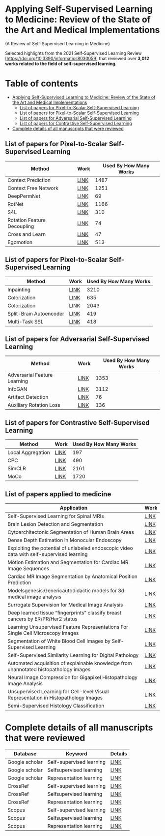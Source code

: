 # Applying Self-Supervised Learning to Medicine: Review of the State of the Art and Medical Implementations
(A Review of Self-Supervised Learning in Medicine)

Selected highlights from the 2021 Self-Supervised Learning Review [https://doi.org/10.3390/informatics8030059] that reviewed over **3,012 works related to the field of self-supervised learning**. 

Table of contents
=================
- [Applying Self-Supervised Learning to Medicine: Review of the State of the Art and Medical Implementations](#applying-self-supervised-learning-to-medicine--review-of-the-state-of-the-art-and-medical-implementations)
  * [List of papers for Pixel-to-Scalar Self-Supervised Learning](#list-of-papers-for-pixel-to-scalar-self-supervised-learning)
  * [List of papers for Pixel-to-Scalar Self-Supervised Learning](#list-of-papers-for-pixel-to-scalar-self-supervised-learning-1)
  * [List of papers for Adversarial Self-Supervised Learning](#list-of-papers-for-adversarial-self-supervised-learning)
  * [List of papers for Contrastive Self-Supervised Learning](#list-of-papers-for-contrastive-self-supervised-learning)
- [Complete details of all manuscripts that were reviewed](#complete-details-of-all-manuscripts-that-were-reviewed)

## List of papers for Pixel-to-Scalar Self-Supervised Learning
| Method                      | Work                                                                                                                                                           | Used By How Many Works |
| --------------------------- | -------------------------------------------------------------------------------------------------------------------------------------------------------------- | ---------------------- |
| Context Prediction          | [LINK](https://www.cv-foundation.org/openaccess/content_iccv_2015/papers/Doersch_Unsupervised_Visual_Representation_ICCV_2015_paper.pdf)                       | 1487                   |
| Context Free Network        | [LINK](https://link.springer.com/chapter/10.1007/978-3-319-46466-4_5)                                                                                          | 1251                   |
| DeepPermNet                 | [LINK](https://openaccess.thecvf.com/content_cvpr_2017/papers/Santa_Cruz_DeepPermNet_Visual_Permutation_CVPR_2017_paper.pdf)                                   | 69                     |
| RotNet                      | [LINK](https://arxiv.org/pdf/1803.07728.pdf)                                                                                                                   | 1166                   |
| S4L                         | [LINK](https://openaccess.thecvf.com/content_ICCV_2019/papers/Zhai_S4L_Self-Supervised_Semi-Supervised_Learning_ICCV_2019_paper.pdf)                           | 310                    |
| Rotation Feature Decoupling | [LINK](https://openaccess.thecvf.com/content_CVPR_2019/papers/Feng_Self-Supervised_Representation_Learning_by_Rotation_Feature_Decoupling_CVPR_2019_paper.pdf) | 74                     |
| Cross and Learn             | [LINK](https://link.springer.com/chapter/10.1007/978-3-030-12939-2_17)                                                                                         | 47                     |
| Egomotion                   | [LINK](https://www.cv-foundation.org/openaccess/content_iccv_2015/papers/Agrawal_Learning_to_See_ICCV_2015_paper.pdf)                                          | 513                    |

## List of papers for Pixel-to-Scalar Self-Supervised Learning
| Method                  | Work                                                                                                                           | Used By How Many Works |
| ----------------------- | ------------------------------------------------------------------------------------------------------------------------------ | ---------------------- |
| Inpainting              | [LINK](https://openaccess.thecvf.com/content_cvpr_2016/papers/Pathak_Context_Encoders_Feature_CVPR_2016_paper.pdf)             | 3210                   |
| Colorization            | [LINK](https://link.springer.com/chapter/10.1007/978-3-319-46493-0_35)                                                         | 635                    |
| Colorization            | [LINK](https://link.springer.com/chapter/10.1007/978-3-319-46487-9_40)                                                         | 2043                   |
| Split-Brain Autoencoder | [LINK](https://openaccess.thecvf.com/content_cvpr_2017/papers/Zhang_Split-Brain_Autoencoders_Unsupervised_CVPR_2017_paper.pdf) | 419                    |
| Multi-Task SSL          | [LINK](https://openaccess.thecvf.com/content_ICCV_2017/papers/Doersch_Multi-Task_Self-Supervised_Visual_ICCV_2017_paper.pdf)   | 418                    |

## List of papers for Adversarial Self-Supervised Learning
| Method                       | Work                                                                                                                                     | Used By How Many Works |
| ---------------------------- | ---------------------------------------------------------------------------------------------------------------------------------------- | ---------------------- |
| Adversarial Feature Learning | [LINK](https://arxiv.org/pdf/1605.09782.pdf)                                                                                             | 1353                   |
| InfoGAN                      | [LINK](https://proceedings.neurips.cc/paper/2016/file/7c9d0b1f96aebd7b5eca8c3edaa19ebb-Paper.pdf)                                        | 3112                   |
| Artifact Detection           | [LINK](https://openaccess.thecvf.com/content_cvpr_2018/papers/Jenni_Self-Supervised_Feature_Learning_CVPR_2018_paper.pdf)                | 76                     |
| Auxiliary Rotation Loss      | [LINK](https://openaccess.thecvf.com/content_CVPR_2019/papers/Chen_Self-Supervised_GANs_via_Auxiliary_Rotation_Loss_CVPR_2019_paper.pdf) | 136                    |

## List of papers for Contrastive Self-Supervised Learning
| Method            | Work                                                                                                                                                       | Used By How Many Works |
| ----------------- | ---------------------------------------------------------------------------------------------------------------------------------------------------------- | ---------------------- |
| Local Aggregation | [LINK](https://openaccess.thecvf.com/content_ICCV_2019/papers/Zhuang_Local_Aggregation_for_Unsupervised_Learning_of_Visual_Embeddings_ICCV_2019_paper.pdf) | 197                    |
| CPC               | [LINK](http://proceedings.mlr.press/v119/henaff20a/henaff20a.pdf)                                                                                          | 490                    |
| SimCLR            | [LINK](http://proceedings.mlr.press/v119/chen20j/chen20j.pdf)                                                                                              | 2161                   |
| MoCo              | [LINK](https://openaccess.thecvf.com/content_CVPR_2020/papers/He_Momentum_Contrast_for_Unsupervised_Visual_Representation_Learning_CVPR_2020_paper.pdf)    | 1720                   |

## List of papers applied to medicine
| Application            | Work                                                                                                                                                
| ----------------------------------------------------------------------------------------- | ---------------------------------------------------------------------------------------------------------------------------------------------------------- |
| Self-Supervised Learning for Spinal MRIs | [LINK](https://arxiv.org/pdf/1708.00367.pdf) |           
| Brain Lesion Detection and Segmentation | [LINK](https://arxiv.org/pdf/1611.08664.pdf) |                                                                                          
| Cytoarchitectonic Segmentation of Human Brain Areas | [LINK](https://arxiv.org/pdf/1806.05104.pdf) |                                                                                             
| Dense Depth Estimation in Monocular Endoscopy | [LINK](https://arxiv.org/pdf/1806.09521.pdf) |      
| Exploiting the potential of unlabeled endoscopic video data with self-supervised learning | [LINK](https://arxiv.org/pdf/1711.09726.pdf) |  
| Motion Estimation and Segmentation for Cardiac MR Image Sequences | [LINK](https://arxiv.org/pdf/1806.04066.pdf) |  
| Cardiac MR Image Segmentation by Anatomical Position Prediction | [LINK](https://arxiv.org/pdf/1907.02757.pdf) |  
| Modelsgenesis:Genericautodidactic models for 3d medical image analysis | [LINK](https://arxiv.org/pdf/1908.06912.pdf) |  
| Surrogate Supervision for Medical Image Analysis | [LINK](https://arxiv.org/pdf/1901.08707.pdf) |  
| Deep learned tissue “fingerprints” classify breast cancers by ER/PR/Her2 status | [LINK](https://www.nature.com/articles/s41598-020-64156-4) |  
| Learning Unsupervised Feature Representations For Single Cell Microscopy Images | [LINK](https://doi.org/10.1371/journal.pcbi.1007348) |  
| Segmentation of White Blood Cell Images by Self-Supervised Learning | [LINK](https://doi.org/10.1016/j.micron.2018.01.010) |  
| Self-Supervised Similarity Learning for Digital Pathology | [LINK](https://arxiv.org/pdf/1905.08139.pdf) |  
| Automated acquisition of explainable knowledge from unannotated histopathology images | [LINK](https://www.nature.com/articles/s41467-019-13647-8) |  
| Neural Image Compression for Gigapixel Histopathology Image Analysis | [LINK](https://arxiv.org/pdf/1811.02840.pdf) |  
| Unsupervised Learning for Cell-level Visual Representation in Histopathology Images | [LINK](https://arxiv.org/pdf/1711.11317.pdf) |  
| Semi-Supervised Histology Classification | [LINK](https://arxiv.org/pdf/1910.10825.pdf) |  

# Complete details of all manuscripts that were reviewed
| Database          | Keyword                  | Details                                                          |
| ----------------- | ------------------------ | ---------------------------------------------------------------- |
| Google scholar    | Self-supervised learning | [LINK](Markdown%20Files/gs%20self-supervised%20learning.md)      |
| Google scholar    | Selfsupervised learning  | [LINK](Markdown%20Files/gs%20selfsupervised%20learning.md)       |
| Google scholar    | Representation learning  | [LINK](Markdown%20Files/gs%20representation%20learning.md)       |
| CrossRef          | Self-supervised learning | [LINK](Markdown%20Files/cf%20self-supervised%20learning.md)      |
| CrossRef          | Selfsupervised learning  | [LINK](Markdown%20Files/cf%20selfsupervised%20learning.md)       |
| CrossRef          | Representation learning  | [LINK](Markdown%20Files/cf%20representation%20learning.md)       |
| Scopus            | Self-supervised learning | [LINK](Markdown%20Files/sc%20self-supervised%20learning.md)      |
| Scopus            | Selfsupervised learning  | [LINK](Markdown%20Files/sc%20selfsupervised%20learning.md)       |
| Scopus            | Representation learning  | [LINK](Markdown%20Files/sc%20representation%20learning.md)       |
